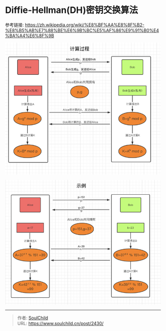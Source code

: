 # Diffie-Hellman(DH)密钥交换算法

<!--more-->
参考链接:
https://zh.wikipedia.org/wiki/%E8%BF%AA%E8%8F%B2-%E8%B5%AB%E7%88%BE%E6%9B%BC%E5%AF%86%E9%91%B0%E4%BA%A4%E6%8F%9B



![60034-glwuxgi0ons.png](images/1768008263.png "1768008263")


![11661-4uxz1mlbp5b.png](images/781219258.png "781219258")


---

> 作者: [SoulChild](https://www.soulchild.cn)  
> URL: https://www.soulchild.cn/post/2430/  

